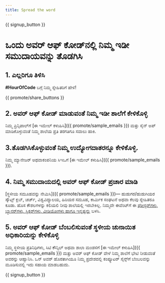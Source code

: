```yaml
---
title: Spread the word
---
```


{{ signup_button }}

# ಒಂದು ಅವರ್ ಆಫ್ ಕೋಡ್‌ನಲ್ಲಿ ನಿಮ್ಮ ಇಡೀ ಸಮುದಾಯವನ್ನು ತೊಡಗಿಸಿ

## 1. ಎಲ್ಲರಿಗೂ ತಿಳಿಸಿ

**#HourOfCode** ಬಗ್ಗೆ ನಿಮ್ಮ ಸ್ನೇಹಿತರಿಗೆ ಹೇಳಿ!

{{ promote/share_buttons }}

## 2. ಅವರ್ ಆಫ್ ಕೋಡ್‌ ಮಾಡುವಂತೆ ನಿಮ್ಮ ಇಡೀ ಶಾಲೆಗೆ ಕೇಳಿಕೊಳ್ಳಿ

ನಿಮ್ಮ ಪ್ರಿನ್ಸಿಪಾಲ್‌ಗೆ [ಈ ಇಮೇಲ್ ಕಳುಹಿಸಿ]({{ promote/sample_emails }}) ಮತ್ತು ಸೈನ್ ಅಪ್ ಮಾಡಿಕೊಳ್ಳುವಂತೆ ನಿಮ್ಮ ಶಾಲೆಯ ಪ್ರತಿ ತರಗತಿಗೂ ಸವಾಲು ಹಾಕಿ.

## 3.ತೊಡಗಿಸಿಕೊಳ್ಳುವಂತೆ ನಿಮ್ಮ ಉದ್ಯೋಗದಾತರನ್ನೂ ಕೇಳಿಕೊಳ್ಳಿ.

ನಿಮ್ಮ ಮ್ಯಾನೇಜರ್ ಅಥವಾಕಂಪನಿಯ ಸಿಇಒಗೆ [ಈ ಇಮೇಲ್ ಕಳುಹಿಸಿ]({{ promote/sample_emails }}).

## 4. ನಿಮ್ಮ ಸಮುದಾಯದಲ್ಲಿ ಅವರ್ ಆಫ್ ಕೋಡ್ ಪ್ರಚಾರ ಮಾಡಿ

[ಸ್ಥಳೀಯ ಸಮೂಹವನ್ನು ನೇಮಿಸಿ]({{ promote/sample_emails }})— ಹುಡುಗರ/ಹುಡುಗಿಯರ ಸ್ಕೌಟ್ಸ್ ಕ್ಲಬ್, ಚರ್ಚ್‌, ವಿಶ್ವವಿದ್ಯಾಲಯ, ಹಿರಿಯರ ಸಮೂಹ, ಕಾರ್ಮಿಕ ಸಂಘಟನೆ ಅಥವಾ ಕೆಲವು ಸ್ನೇಹಿತರೂ ಕೂಡಾ. ಹೊಸ ಕೌಶಲಗಳನ್ನು ಕಲಿಯಲಿ ನೀವು ಶಾಲೆಯಲ್ಲಿ ಇರಬೇಕಿಲ್ಲ. ನಿಮ್ಮದೇ ಈವೆಂಟ್‌ಗೆ ಈ [ಪೋಸ್ಟರ್‌ಗಳು, ಬ್ಯಾನರ್‌ಗಳು, ಸ್ಟಿಕ್ಕರ್‌ಗಳು, ವೀಡಿಯೋಗಳು ಹಾಗೂ ಇನ್ನಷ್ಟನ್ನು](/promote/resources) ಬಳಸಿ.

## 5. ಅವರ್ ಆಫ್ ಕೋಡ್ ಬೆಂಬಲಿಸುವಂತೆ ಸ್ಥಳೀಯ ಚುನಾಯಿತ ಅಧಿಕಾರಿಯನ್ನು ಕೇಳಿಕೊಳ್ಳಿ

ನಿಮ್ಮ ಸ್ಥಳೀಯ ಪ್ರತಿನಿಧಿಗಳು, ಸಿಟಿ ಕೌನ್ಸಿಲ್ ಅಥವಾ ಶಾಲಾ ಮಂಡಳಿಗೆ [ಈ ಇಮೇಲ್ ಕಳುಹಿಸಿ]({{ promote/sample_emails }}) ಮತ್ತು ಅವರ್ ಆಫ್ ಕೋಡ್‌ ವೇಳೆ ನಿಮ್ಮ ಶಾಲೆಗೆ ಭೇಟಿ ನೀಡುವಂತೆ ಅವರನ್ನು ಆಹ್ವಾನಿಸಿ. ಒನ್ ಅವರ್‌ ಹೊರತಾಗಿಯೂ ನಿಮ್ಮ ಪ್ರದೇಶದಲ್ಲಿ ಕಂಪ್ಯೂಟರ್ ಸೈನ್ಸ್‌ಗೆ ಬೆಂಬಲವನ್ನು ಮೂಡಿಸುವಲ್ಲಿ ಇದು ಸಹಾಯ ಮಾಡಬಹುದು.

{{ signup_button }}